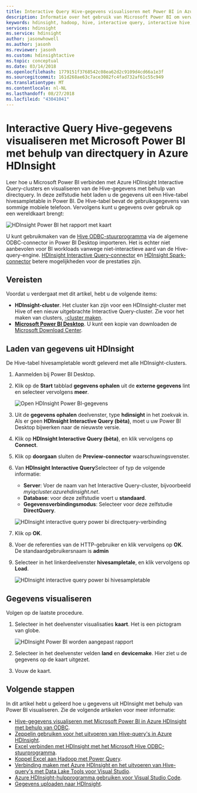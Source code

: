 ```yaml
---
title: Interactive Query Hive-gegevens visualiseren met Power BI in Azure HDInsight
description: Informatie over het gebruik van Microsoft Power BI om verwerkt door Azure HDInsight Interactive Query Hive-gegevens te visualiseren.
keywords: hdinsight, hadoop, hive, interactive query, interactive hive, LLAP, directquery
services: hdinsight
ms.service: hdinsight
author: jasonwhowell
ms.author: jasonh
ms.reviewer: jasonh
ms.custom: hdinsightactive
ms.topic: conceptual
ms.date: 03/14/2018
ms.openlocfilehash: 1779151f3768542c08ea62d2c9109d4cd66a1e3f
ms.sourcegitcommit: 161d268ae63c7ace3082fc4fad732af61c55c949
ms.translationtype: MT
ms.contentlocale: nl-NL
ms.lasthandoff: 08/27/2018
ms.locfileid: "43041041"
---
```

# <a name="visualize-interactive-query-hive-data-with-microsoft-power-bi-using-direct-query-in-azure-hdinsight"></a>Interactive Query Hive-gegevens visualiseren met Microsoft Power BI met behulp van directquery in Azure HDInsight

Leer hoe u Microsoft Power BI verbinden met Azure HDInsight Interactive Query-clusters en visualiseren van de Hive-gegevens met behulp van directquery. In deze zelfstudie hebt laden u de gegevens uit een Hive-tabel hivesampletable in Power BI. De Hive-tabel bevat de gebruiksgegevens van sommige mobiele telefoon. Vervolgens kunt u gegevens over gebruik op een wereldkaart brengt:

![HDInsight Power BI het rapport met kaart](./media/apache-hadoop-connect-hive-power-bi-directquery/hdinsight-power-bi-visualization.png)

U kunt gebruikmaken van de [Hive ODBC-stuurprogramma](../hadoop/apache-hadoop-connect-hive-power-bi.md) via de algemene ODBC-connector in Power BI Desktop importeren. Het is echter niet aanbevolen voor BI workloads vanwege niet-interactieve aard van de Hive-query-engine. [HDInsight Interactive Query-connector](./apache-hadoop-connect-hive-power-bi-directquery.md) en [HDInsight Spark-connector](https://docs.microsoft.com/power-bi/spark-on-hdinsight-with-direct-connect) betere mogelijkheden voor de prestaties zijn.

## <a name="prerequisites"></a>Vereisten
Voordat u verdergaat met dit artikel, hebt u de volgende items:

* **HDInsight-cluster**. Het cluster kan zijn voor een HDInsight-cluster met Hive of een nieuw uitgebrachte Interactive Query-cluster. Zie voor het maken van clusters, [-cluster maken](../hadoop/apache-hadoop-linux-tutorial-get-started.md#create-cluster).
* **[Microsoft Power BI Desktop](https://powerbi.microsoft.com/desktop/)**. U kunt een kopie van downloaden de [Microsoft Download Center](https://www.microsoft.com/download/details.aspx?id=45331).

## <a name="load-data-from-hdinsight"></a>Laden van gegevens uit HDInsight

De Hive-tabel hivesampletable wordt geleverd met alle HDInsight-clusters.

1. Aanmelden bij Power BI Desktop.
2. Klik op de **Start** tabblad **gegevens ophalen** uit de **externe gegevens** lint en selecteer vervolgens **meer**.

    ![Open HDInsight Power BI-gegevens](./media/apache-hadoop-connect-hive-power-bi-directquery/hdinsight-power-bi-open-odbc.png)
3. Uit de **gegevens ophalen** deelvenster, type **hdinsight** in het zoekvak in. Als er geen **HDInsight Interactive Query (bèta)**, moet u uw Power BI Desktop bijwerken naar de nieuwste versie.
4. Klik op **HDInsight Interactive Query (bèta)**, en klik vervolgens op **Connect**.
5. Klik op **doorgaan** sluiten de **Preview-connector** waarschuwingsvenster.
6. Van **HDInsight Interactive Query**Selecteer of typ de volgende informatie:

    - **Server**: Voer de naam van het Interactive Query-cluster, bijvoorbeeld *myiqcluster.azurehdinsight.net*.
    - **Database**: voor deze zelfstudie voert u **standaard**.
    - **Gegevensverbindingsmodus**: Selecteer voor deze zelfstudie **DirectQuery**.

    ![HDInsight interactive query power bi directquery-verbinding](./media/apache-hadoop-connect-hive-power-bi-directquery/hdinsight-interactive-query-power-bi-connect.png)
7. Klik op **OK**.
8. Voer de referenties van de HTTP-gebruiker en klik vervolgens op **OK**.  De standaardgebruikersnaam is **admin**
9. Selecteer in het linkerdeelvenster **hivesampletale**, en klik vervolgens op **Load**.

    ![HDInsight interactive query power bi hivesampletable](./media/apache-hadoop-connect-hive-power-bi-directquery/hdinsight-interactive-query-power-bi-hivesampletable.png)

## <a name="visualize-data"></a>Gegevens visualiseren

Volgen op de laatste procedure.

1. Selecteer in het deelvenster visualisaties **kaart**.  Het is een pictogram van globe.

    ![HDInsight Power BI worden aangepast rapport](./media/apache-hadoop-connect-hive-power-bi-directquery/hdinsight-power-bi-customize.png)
2. Selecteer in het deelvenster velden **land** en **devicemake**. Hier ziet u de gegevens op de kaart uitgezet.
3. Vouw de kaart.

## <a name="next-steps"></a>Volgende stappen
In dit artikel hebt u geleerd hoe u gegevens uit HDInsight met behulp van Power BI visualiseren.  Zie de volgende artikelen voor meer informatie:

* [Hive-gegevens visualiseren met Microsoft Power BI in Azure HDInsight met behulp van ODBC](../hadoop/apache-hadoop-connect-hive-power-bi.md). 
* [Zeppelin gebruiken voor het uitvoeren van Hive-query's in Azure HDInsight](./../hdinsight-connect-hive-zeppelin.md).
* [Excel verbinden met HDInsight met het Microsoft Hive ODBC-stuurprogramma](../hadoop/apache-hadoop-connect-excel-hive-odbc-driver.md).
* [Koppel Excel aan Hadoop met Power Query](../hadoop/apache-hadoop-connect-excel-power-query.md).
* [Verbinding maken met Azure HDInsight en het uitvoeren van Hive-query's met Data Lake Tools voor Visual Studio](../hadoop/apache-hadoop-visual-studio-tools-get-started.md).
* [Azure HDInsight-hulpprogramma gebruiken voor Visual Studio Code](../hdinsight-for-vscode.md).
* [Gegevens uploaden naar HDInsight](./../hdinsight-upload-data.md).
